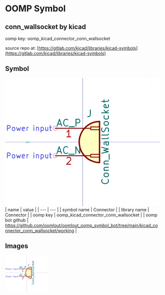 # OOMP Symbol  
## conn_wallsocket  by kicad  
  
oomp key: oomp_kicad_connector_conn_wallsocket  
  
source repo at: [https://gitlab.com/kicad/libraries/kicad-symbols](https://gitlab.com/kicad/libraries/kicad-symbols)  
## Symbol  
  
[![working.png](working_600.png)](working.png)  
| name | value | 
| --- | --- | 
| symbol name | Connector | 
| library name | Connector | 
| oomp key | oomp_kicad_connector_conn_wallsocket | 
| oomp bot github | https://github.com/oomlout/oomlout_oomp_symbol_bot/tree/main/kicad_connector_conn_wallsocket/working | 
## Images  
  
[![working.png](working_140.png)](working.png)  
